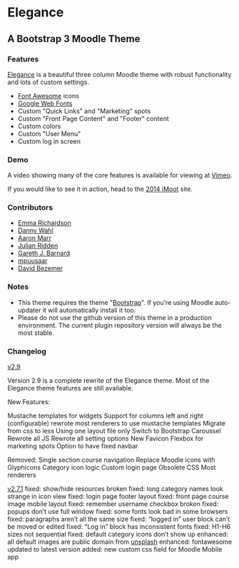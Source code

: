 # Elegance

## A Bootstrap 3 Moodle Theme

### Features

[Elegance](https://moodle.org/plugins/view.php?plugin=theme_elegance) is a beautiful three column Moodle theme with robust functionality and lots of custom settings.

* [Font Awesome](http://fortawesome.github.io/Font-Awesome/) icons
* [Google Web Fonts](http://www.google.com/fonts/)
* Custom "Quick Links" and "Marketing" spots
* Custom "Front Page Content" and "Footer" content
* Custom colors
* Custom "User Menu"
* Custom log in screen

### Demo

A video showing many of the core features is available for viewing at [Vimeo](https://vimeo.com/channels/moodleman/87749717).

If you would like to see it in action, head to the [2014 iMoot](http://2014.imoot.org) site.

### Contributors

*   [Emma Richardson](https://www.linkedin.com/in/edconsulting)
*   [Danny Wahl](http://www.iyware.com)
*   [Aaron Marr](https://github.com/aaronmarruk)
*   [Julian Ridden](http://moodleman.net/)
*   [Gareth J. Barnard](http://about.me/gjbarnard)
*   [mpuusaar](https://github.com/mpuusaar)
*   [David Bezemer](http://www.davidbezemer.nl)

### Notes
* This theme requires the theme "[Bootstrap](https://moodle.org/plugins/view.php?plugin=theme_bootstrap)".  If you're using Moodle auto-updater it will automatically install it too.
* Please do not use the github version of this theme in a production environment.  The current plugin repository version will always be the most stable.

### Changelog

[v2.9](https://github.com/bmbrands/moodle-theme_elegance)

Version 2.9 is a complete rewrite of the Elegance theme. Most of the Elegance theme features are still available.

New Features:

Mustache templates for widgets
Support for columns left and right (configurable)
rewrote most renderers to use mustache templates
Migrate from css to less
Using one layout file only
Switch to Bootstrap Caroussel
Rewrote all JS
Rewrote all setting options
New Favicon
Flexbox for marketing spots
Option to have fixed navbar

Removed:
Single section course navigation
Replace Moodle icons with Glyphicons
Category icon logic
Custom login page
Obsolete CSS
Most renderers


[v2.7.1](https://github.com/thedannywahl/moodle-theme_elegance/issues?q=milestone%3Av2.7.1+is%3Aclosed)
fixed: show/hide resources broken
fixed: long category names look strange in icon view
fixed: login page footer layout
fixed: front page course image mobile layout
fixed: remember username checkbox broken
fixed: popups don’t use full window
fixed: some fonts look bad in some browsers
fixed: paragraphs aren’t all the same size
fixed: “logged in” user block can’t be moved or edited
fixed: “Log in” block has inconsistent fonts
fixed: H1-H6 sizes not sequential
fixed: default category icons don’t show up
enhanced: all default images are public domain from [unsplash](http://unsplash.com)
enhanced: fontawesome updated to latest version
added: new custom css field for Moodle Mobile app